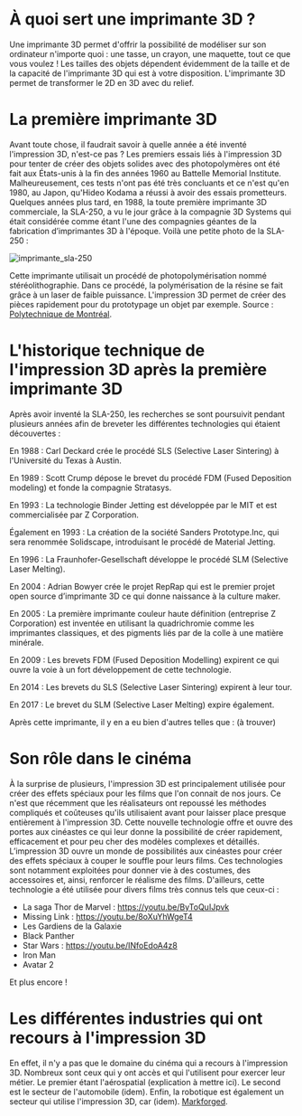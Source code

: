 # À quoi sert une imprimante 3D ?

Une imprimante 3D permet d'offrir la possibilité de modéliser sur son ordinateur n'importe quoi : une tasse, un crayon, une maquette, tout ce que vous voulez ! Les tailles des objets dépendent évidemment de la taille et de la capacité de l'imprimante 3D qui est à votre disposition. L'imprimante 3D permet de transformer le 2D en 3D avec du relief. 

# La première imprimante 3D

Avant toute chose, il faudrait savoir à quelle année a été inventé l'impression 3D, n'est-ce pas ? Les premiers essais liés à l'impression 3D pour tenter de créer des objets solides avec des photopolymères ont été fait aux États-unis à la fin des années 1960 au Battelle Memorial Institute. Malheureusement, ces tests n'ont pas été très concluants et ce n'est qu'en 1980, au Japon, qu'Hideo Kodama a réussi à avoir des essais prometteurs. Quelques années plus tard, en 1988, la toute première imprimante 3D commerciale, la SLA-250, a vu le jour grâce à la compagnie 3D Systems qui était considérée comme étant l'une des compagnies géantes de la fabrication d’imprimantes 3D à l'époque. Voilà une petite photo de la SLA-250 :

![imprimante_sla-250](https://github.com/ghita04/Impression-3D/assets/93718412/7a69c423-6063-4b17-baa4-3149b4df824c)

Cette imprimante utilisait un procédé de photopolymérisation nommé stéréolithographie. Dans ce procédé, la polymérisation de la résine se fait grâce à un laser de faible puissance. L'impression 3D permet de créer des pièces rapidement pour du prototypage un objet par exemple. 
Source : [Polytechnique de Montréal](https://polyfab.polymtl.ca/technologies-offertes/impression-3d-sla/#:~:text=Une%20imprimante%20SLA%20utilise%20un,prototypage%20un%20objet%20par%20exemple.).

# L'historique technique de l'impression 3D après la première imprimante 3D

Après avoir inventé la SLA-250, les recherches se sont poursuivit pendant plusieurs années afin de breveter les différentes technologies qui étaient découvertes :

En 1988 : Carl Deckard crée le procédé SLS (Selective Laser Sintering) à l'Université du Texas à Austin.

En 1989 : Scott Crump dépose le brevet du procédé FDM (Fused Deposition modeling) et fonde la compagnie Stratasys.

En 1993 : La technologie Binder Jetting est développée par le MIT et est commercialisée par Z Corporation.

Également en 1993 : La création de la société Sanders Prototype.Inc, qui sera renommée Solidscape, introduisant le procédé de Material Jetting.

En 1996 : La Fraunhofer-Gesellschaft développe le procédé SLM (Selective Laser Melting).

En 2004 : Adrian Bowyer crée le projet RepRap qui est le premier projet open source d’imprimante 3D ce qui donne naissance à la culture maker.

En 2005 : La première imprimante couleur haute définition (entreprise Z Corporation) est inventée en utilisant la quadrichromie comme les imprimantes classiques, et des pigments liés par de la colle à une matière minérale.

En 2009 : Les brevets FDM (Fused Deposition Modelling) expirent ce qui ouvre la voie à un fort développement de cette technologie.

En 2014 : Les brevets du SLS (Selective Laser Sintering) expirent à leur tour.

En 2017 : Le brevet du SLM (Selective Laser Melting) expire également.

Après cette imprimante, il y en a eu bien d'autres telles que : (à trouver)


# Son rôle dans le cinéma

À la surprise de plusieurs, l'impression 3D est principalement utilisée pour créer des effets spéciaux pour les films que l'on connait de nos jours. Ce n'est que récemment que les réalisateurs ont repoussé les méthodes compliqués et coûteuses qu'ils utilisaient avant pour laisser place presque entièrement à l'impression 3D. Cette nouvelle technologie offre et ouvre des portes aux cinéastes ce qui leur donne la possibilité de créer rapidement, efficacement et pour peu cher des modèles complexes et détaillés. L’impression 3D ouvre un monde de possibilités aux cinéastes pour créer des effets spéciaux à couper le souffle pour leurs films. Ces technologies sont notamment exploitées pour donner vie à des costumes, des accessoires et, ainsi, renforcer le réalisme des films. D'ailleurs, cette technologie a été utilisée pour divers films très connus tels que ceux-ci : 

- La saga Thor de Marvel : https://youtu.be/ByToQuIJpvk
- Missing Link : https://youtu.be/8oXuYhWgeT4
- Les Gardiens de la Galaxie
- Black Panther
- Star Wars : https://youtu.be/INfoEdoA4z8
- Iron Man
- Avatar 2

Et plus encore ! 

  
# Les différentes industries qui ont recours à l'impression 3D

En effet, il n'y a pas que le domaine du cinéma qui a recours à l'impression 3D. Nombreux sont ceux qui y ont accès et qui l'utilisent pour exercer leur métier. Le premier étant l'aérospatial (explication à mettre ici). Le second est le secteur de l'automobile (idem). Enfin, la robotique est également un secteur qui utilise l'impression 3D, car (idem). 
[Markforged](https://markforged.com/fr/resources/blog/five-industries-utilizing-3d-printing).
